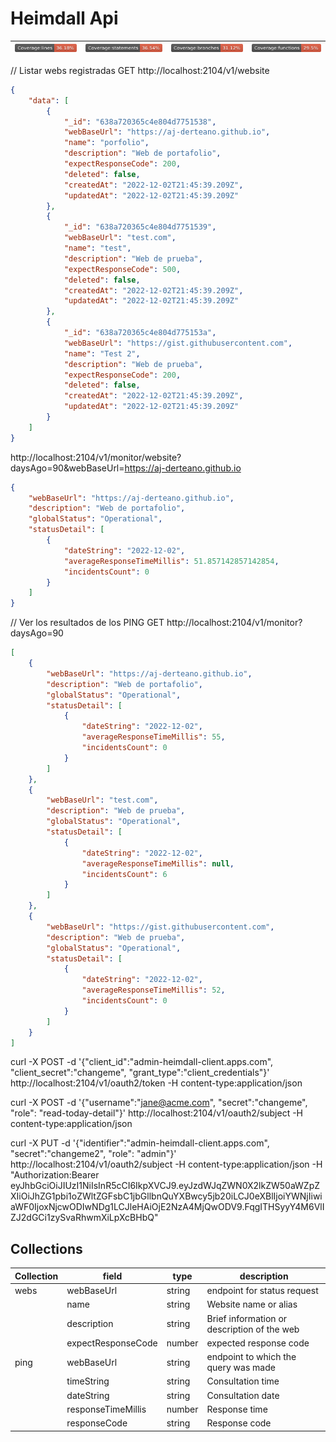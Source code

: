 # Heimdall Api

|![](./.badges/badge-lines.svg) |![](./.badges/badge-statements.svg) | ![](./.badges/badge-branches.svg) | ![](./.badges/badge-functions.svg)| 
|--|--|--|--|



// Listar webs registradas
GET http://localhost:2104/v1/website

```json 
{
    "data": [
        {
            "_id": "638a720365c4e804d7751538",
            "webBaseUrl": "https://aj-derteano.github.io",
            "name": "porfolio",
            "description": "Web de portafolio",
            "expectResponseCode": 200,
            "deleted": false,
            "createdAt": "2022-12-02T21:45:39.209Z",
            "updatedAt": "2022-12-02T21:45:39.209Z"
        },
        {
            "_id": "638a720365c4e804d7751539",
            "webBaseUrl": "test.com",
            "name": "test",
            "description": "Web de prueba",
            "expectResponseCode": 500,
            "deleted": false,
            "createdAt": "2022-12-02T21:45:39.209Z",
            "updatedAt": "2022-12-02T21:45:39.209Z"
        },
        {
            "_id": "638a720365c4e804d775153a",
            "webBaseUrl": "https://gist.githubusercontent.com",
            "name": "Test 2",
            "description": "Web de prueba",
            "expectResponseCode": 200,
            "deleted": false,
            "createdAt": "2022-12-02T21:45:39.209Z",
            "updatedAt": "2022-12-02T21:45:39.209Z"
        }
    ]
}
```

http://localhost:2104/v1/monitor/website?daysAgo=90&webBaseUrl=https://aj-derteano.github.io

```json 
{
    "webBaseUrl": "https://aj-derteano.github.io",
    "description": "Web de portafolio",
    "globalStatus": "Operational",
    "statusDetail": [
        {
            "dateString": "2022-12-02",
            "averageResponseTimeMillis": 51.857142857142854,
            "incidentsCount": 0
        }
    ]
}
```

// Ver los resultados de los PING
GET http://localhost:2104/v1/monitor?daysAgo=90

```json
[
    {
        "webBaseUrl": "https://aj-derteano.github.io",
        "description": "Web de portafolio",
        "globalStatus": "Operational",
        "statusDetail": [
            {
                "dateString": "2022-12-02",
                "averageResponseTimeMillis": 55,
                "incidentsCount": 0
            }
        ]
    },
    {
        "webBaseUrl": "test.com",
        "description": "Web de prueba",
        "globalStatus": "Operational",
        "statusDetail": [
            {
                "dateString": "2022-12-02",
                "averageResponseTimeMillis": null,
                "incidentsCount": 6
            }
        ]
    },
    {
        "webBaseUrl": "https://gist.githubusercontent.com",
        "description": "Web de prueba",
        "globalStatus": "Operational",
        "statusDetail": [
            {
                "dateString": "2022-12-02",
                "averageResponseTimeMillis": 52,
                "incidentsCount": 0
            }
        ]
    }
]
```


curl -X POST -d '{"client_id":"admin-heimdall-client.apps.com", "client_secret":"changeme", "grant_type":"client_credentials"}' http://localhost:2104/v1/oauth2/token -H content-type:application/json


curl -X POST -d '{"username":"jane@acme.com", "secret":"changeme", "role": "read-today-detail"}' http://localhost:2104/v1/oauth2/subject -H content-type:application/json


curl -X PUT -d '{"identifier":"admin-heimdall-client.apps.com", "secret":"changeme2", "role": "admin"}' http://localhost:2104/v1/oauth2/subject -H content-type:application/json -H "Authorization:Bearer eyJhbGciOiJIUzI1NiIsInR5cCI6IkpXVCJ9.eyJzdWJqZWN0X2lkZW50aWZpZXIiOiJhZG1pbi1oZWltZGFsbC1jbGllbnQuYXBwcy5jb20iLCJ0eXBlIjoiYWNjIiwiaWF0IjoxNjcwODIwNDg1LCJleHAiOjE2NzA4MjQwODV9.FqgITHSyyY4M6VlIZJ2dGCi1zySvaRhwmXiLpXcBHbQ"



## Collections

| Collection | field       | type    | description |
| ---------- | ----------- | ------- | ----------- |
| webs       | webBaseUrl  | string  | endpoint for status request |
|            | name        | string  | Website name or alias |
|            | description | string  | Brief information or description of the web |
|            | expectResponseCode | number | expected response code |
| ping       | webBaseUrl  | string  | endpoint to which the query was made |
|            | timeString  | string  | Consultation time |
|            | dateString  | string  | Consultation date |
|            | responseTimeMillis | number | Response time |
|            | responseCode | string | Response code |